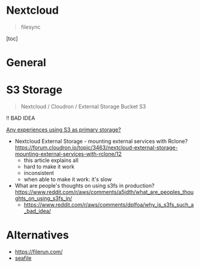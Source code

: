 # Nextcloud
> filesync

[toc]

# General


# S3 Storage
> Nextcloud / Cloudron / External Storage Bucket S3

!! BAD IDEA

[Any experiences using S3 as primary storage?](https://www.reddit.com/r/NextCloud/comments/ly99em/any_experiences_using_s3_as_primary_storage/)

- Nextcloud External Storage - mounting external services with Rclone? https://forum.cloudron.io/topic/3463/nextcloud-external-storage-mounting-external-services-with-rclone/12
  - this article explains all
  - hard to make it work
  - inconsistent
  - when able to make it work: it's slow
- What are people's thoughts on using s3fs in production? https://www.reddit.com/r/aws/comments/a5jdth/what_are_peoples_thoughts_on_using_s3fs_in/
  - https://www.reddit.com/r/aws/comments/dplfoa/why_is_s3fs_such_a_bad_idea/

# Alternatives

- https://filerun.com/
- [seafile](./seafile.md)
